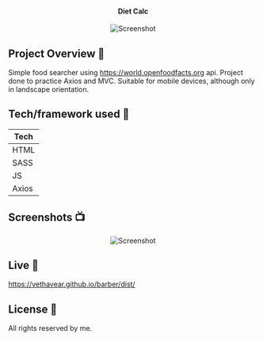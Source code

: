 <h4 align="center">Diet Calc</h4>

<p align="center">
  <a >
    <img src="https://user-images.githubusercontent.com/26926726/83411241-21b67f00-a418-11ea-99bd-ea6772537bf4.JPG"
         alt="Screenshot">
  </a>
</p>

## Project Overview 🎉
Simple food searcher using https://world.openfoodfacts.org api. Project done to practice Axios and MVC. Suitable for mobile devices, although only in landscape orientation.
## Tech/framework used 🔧

| Tech                                                    
| -------------------------------------------------------
| HTML                           
| SASS                           
| JS                           
| Axios                          

## Screenshots 📺

<p align="center">
    <img src="https://user-images.githubusercontent.com/26926726/83330332-7f1ec480-a28e-11ea-918d-9bc782fd5983.jpg" alt="Screenshot">
</p>


## Live 📍

https://vethavear.github.io/barber/dist/

## License 🔱
All rights reserved by me.
